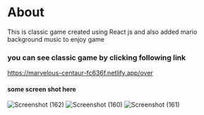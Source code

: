 # About
This is classic game created using React js and also added mario background music to enjoy game

### you can see classic game by clicking following link
https://marvelous-centaur-fc636f.netlify.app/over

#### some screen shot here
![Screenshot (162)](https://user-images.githubusercontent.com/99859675/219618038-7c28258c-6f9d-4783-a449-fecd1c31b98c.png)
![Screenshot (160)](https://user-images.githubusercontent.com/99859675/219618071-004b17b7-f819-4ca9-b26e-67bca6d9e5f1.png)
![Screenshot (161)](https://user-images.githubusercontent.com/99859675/219618099-de71f37d-341e-49dc-8c21-5529342e235b.png)
